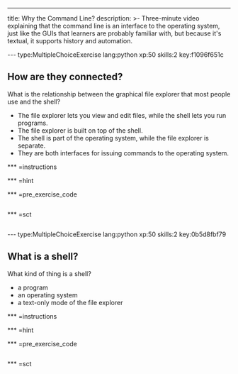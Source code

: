 ---
title: Why the Command Line?
description: >-
  Three-minute video explaining that the command line is an interface to the
  operating system, just like the GUIs that learners are probably familiar with,
  but because it's textual, it supports history and automation.

--- type:MultipleChoiceExercise lang:python xp:50 skills:2 key:f1096f651c
## How are they connected?

What is the relationship between the graphical file explorer that most people use and the shell?
- The file explorer lets you view and edit files, while the shell lets you run programs.
- The file explorer is built on top of the shell.
- The shell is part of the operating system, while the file explorer is separate.
- They are both interfaces for issuing commands to the operating system.

*** =instructions

*** =hint

*** =pre_exercise_code
```{python}

```

*** =sct
```{python}

```

--- type:MultipleChoiceExercise lang:python xp:50 skills:2 key:0b5d8fbf79
## What is a shell?

What kind of thing is a shell?
- a program
- an operating system
- a text-only mode of the file explorer

*** =instructions

*** =hint

*** =pre_exercise_code
```{python}

```

*** =sct
```{python}

```

